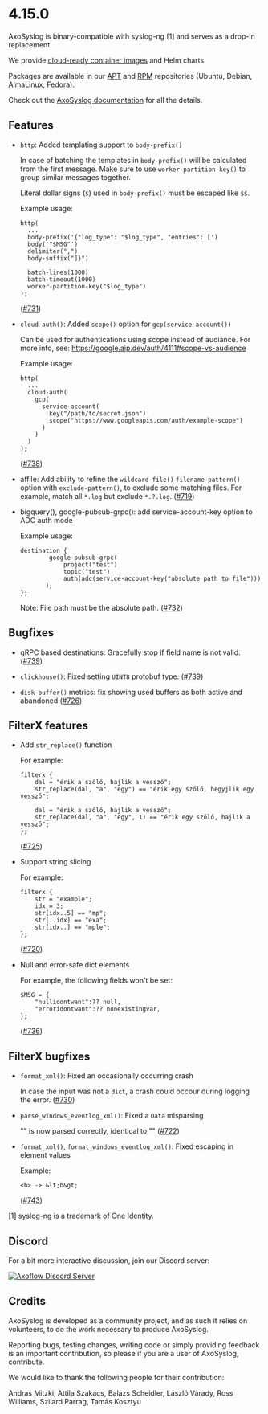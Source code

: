 4.15.0
======

AxoSyslog is binary-compatible with syslog-ng [1] and serves as a drop-in replacement.

We provide [cloud-ready container images](https://github.com/axoflow/axosyslog/#container-images) and Helm charts.

Packages are available in our [APT](https://github.com/axoflow/axosyslog/#deb-packages) and [RPM](https://github.com/axoflow/axosyslog/#rpm-packages) repositories (Ubuntu, Debian, AlmaLinux, Fedora).

Check out the [AxoSyslog documentation](https://axoflow.com/docs/axosyslog-core/) for all the details.

## Features

  * `http`: Added templating support to `body-prefix()`

    In case of batching the templates in `body-prefix()` will be calculated
    from the first message. Make sure to use `worker-partition-key()` to
    group similar messages together.

    Literal dollar signs (`$`) used in `body-prefix()` must be escaped like `$$`.

    Example usage:
    ```
    http(
      ...
      body-prefix('{"log_type": "$log_type", "entries": [')
      body('"$MSG"')
      delimiter(",")
      body-suffix("]}")

      batch-lines(1000)
      batch-timeout(1000)
      worker-partition-key("$log_type")
    );
    ```
    ([#731](https://github.com/axoflow/axosyslog/pull/731))

  * `cloud-auth()`: Added `scope()` option for `gcp(service-account())`

    Can be used for authentications using scope instead of audiance.
    For more info, see: https://google.aip.dev/auth/4111#scope-vs-audience

    Example usage:
    ```
    http(
      ...
      cloud-auth(
        gcp(
          service-account(
            key("/path/to/secret.json")
            scope("https://www.googleapis.com/auth/example-scope")
          )
        )
      )
    );
    ```
    ([#738](https://github.com/axoflow/axosyslog/pull/738))

  * affile: Add ability to refine the `wildcard-file()` `filename-pattern()` option with `exclude-pattern()`, to exclude some matching files. For example, match all `*.log` but exclude `*.?.log`.
    ([#719](https://github.com/axoflow/axosyslog/pull/719))

  * bigquery(), google-pubsub-grpc(): add service-account-key option to ADC auth mode

    Example usage:
    ```
    destination {
            google-pubsub-grpc(
                project("test")
                topic("test")
                auth(adc(service-account-key("absolute path to file")))
           );
    };
    ```

    Note: File path must be the absolute path.
    ([#732](https://github.com/axoflow/axosyslog/pull/732))


## Bugfixes

  * gRPC based destinations: Gracefully stop if field name is not valid.
    ([#739](https://github.com/axoflow/axosyslog/pull/739))

  * `clickhouse()`: Fixed setting `UINT8` protobuf type.
    ([#739](https://github.com/axoflow/axosyslog/pull/739))

  * `disk-buffer()` metrics: fix showing used buffers as both active and abandoned
    ([#726](https://github.com/axoflow/axosyslog/pull/726))


## FilterX features

  * Add `str_replace()` function

    For example:
    ```
    filterx {
        dal = "érik a szőlő, hajlik a vessző";
        str_replace(dal, "a", "egy") == "érik egy szőlő, hegyjlik egy vessző";

        dal = "érik a szőlő, hajlik a vessző";
        str_replace(dal, "a", "egy", 1) == "érik egy szőlő, hajlik a vessző";
    };
    ```
    ([#725](https://github.com/axoflow/axosyslog/pull/725))

  * Support string slicing

    For example:
    ```
    filterx {
        str = "example";
        idx = 3;
        str[idx..5] == "mp";
        str[..idx] == "exa";
        str[idx..] == "mple";
    };
    ```
    ([#720](https://github.com/axoflow/axosyslog/pull/720))

  * Null and error-safe dict elements

    For example, the following fields won't be set:
    ```
    $MSG = {
        "nullidontwant":?? null,
        "erroridontwant":?? nonexistingvar,
    };
    ```
    ([#736](https://github.com/axoflow/axosyslog/pull/736))


## FilterX bugfixes

  * `format_xml()`: Fixed an occasionally occurring crash

    In case the input was not a `dict`, a crash could occour during logging the error.
    ([#730](https://github.com/axoflow/axosyslog/pull/730))

  * `parse_windows_eventlog_xml()`: Fixed a `Data` misparsing

    "<Data Name="key" />" is now parsed correctly, identical to "<Data Name="key"></Data>"
    ([#722](https://github.com/axoflow/axosyslog/pull/722))

  * `format_xml()`, `format_windows_eventlog_xml()`: Fixed escaping in element values

    Example:
    ```
    <b> -> &lt;b&gt;
    ```
    ([#743](https://github.com/axoflow/axosyslog/pull/743))


[1] syslog-ng is a trademark of One Identity.

## Discord

For a bit more interactive discussion, join our Discord server:

[![Axoflow Discord Server](https://discordapp.com/api/guilds/1082023686028148877/widget.png?style=banner2)](https://discord.gg/E65kP9aZGm)

## Credits

AxoSyslog is developed as a community project, and as such it relies
on volunteers, to do the work necessary to produce AxoSyslog.

Reporting bugs, testing changes, writing code or simply providing
feedback is an important contribution, so please if you are a user
of AxoSyslog, contribute.

We would like to thank the following people for their contribution:

Andras Mitzki, Attila Szakacs, Balazs Scheidler, László Várady,
Ross Williams, Szilard Parrag, Tamás Kosztyu
